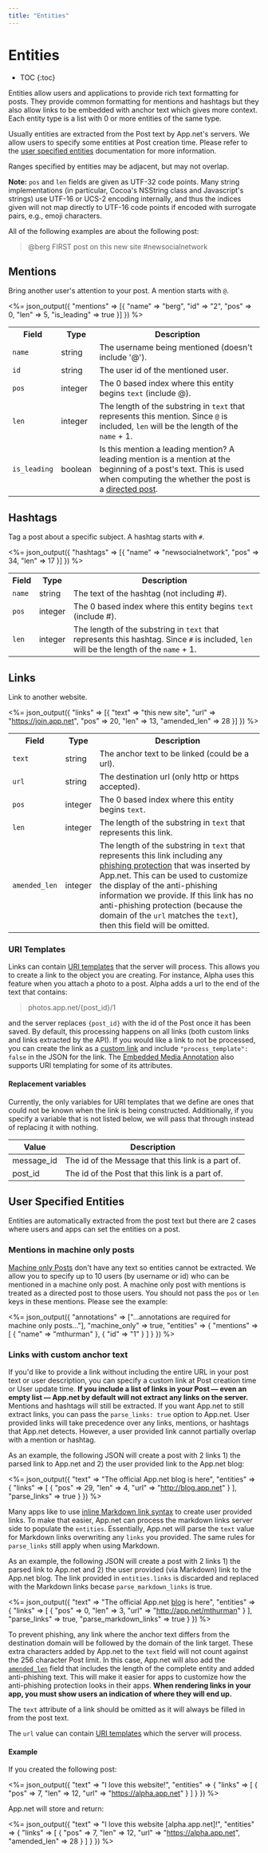 ```yaml
---
title: "Entities"
---
```


# Entities

* TOC
{:toc}

Entities allow users and applications to provide rich text formatting for posts. They provide common formatting for mentions and hashtags but they also allow links to be embedded with anchor text which gives more context. Each entity type is a list with 0 or more entities of the same type.

Usually entities are extracted from the Post text by App.net's servers. We allow users to specify some entities at Post creation time. Please refer to the [user specified entities](#user-specified-entities) documentation for more information.

Ranges specified by entities may be adjacent, but may not overlap.

<div class="alert alert-info"><b>Note:</b> <code>pos</code> and <code>len</code> fields are given as UTF-32 code points. Many string implementations (in particular, Cocoa's NSString class and Javascript's strings) use UTF-16 or UCS-2 encoding internally, and thus the indices given will not map directly to UTF-16 code points if encoded with surrogate pairs, e.g., emoji characters.</div>

All of the following examples are about the following post:

> @berg FIRST post on this new site #newsocialnetwork

## Mentions
Bring another user's attention to your post. A mention starts with <code>@</code>.

<%= json_output({
    "mentions" => [{
        "name" => "berg",
        "id" => "2",
        "pos" => 0,
        "len" => 5,
        "is_leading" => true
    }]
}) %>

<table class='table table-striped'>
    <tr>
        <th>Field</th>
        <th>Type</th>
        <th>Description</th>
    </tr>
    <tr>
        <td><code>name</code></td>
        <td>string</td>
        <td>The username being mentioned (doesn't include '@').</td>
    </tr>
    <tr>
        <td><code>id</code></td>
        <td>string</td>
        <td>The user id of the mentioned user.</td>
    </tr>
    <tr>
        <td><code>pos</code></td>
        <td>integer</td>
        <td>The 0 based index where this entity begins <code>text</code> (include @).</td>
    </tr>
    <tr>
        <td><code>len</code></td>
        <td>integer</td>
        <td>The length of the substring in <code>text</code> that represents this mention. Since <code>@</code> is included, <code>len</code> will be the length of the <code>name</code> + 1.</td>
    </tr>
    <tr>
        <td><code>is_leading</code></td>
        <td>boolean</td>
        <td>Is this mention a leading mention? A leading mention is a mention at the beginning of a post's text. This is used when computing the whether the post is a <a href="/reference/resources/post#general-parameters">directed post</a>.</td>
    </tr>
</table>

## Hashtags
Tag a post about a specific subject. A hashtag starts with <code>#</code>.

<%= json_output({
    "hashtags" => [{
        "name" => "newsocialnetwork",
        "pos" => 34,
        "len" => 17
    }]
}) %>

<table class='table table-striped'>
    <tr>
        <th>Field</th>
        <th>Type</th>
        <th>Description</th>
    </tr>
    <tr>
        <td><code>name</code></td>
        <td>string</td>
        <td>The text of the hashtag (not including #).</td>
    </tr>
    <tr>
        <td><code>pos</code></td>
        <td>integer</td>
        <td>The 0 based index where this entity begins <code>text</code> (include #).</td>
    </tr>
    <tr>
        <td><code>len</code></td>
        <td>integer</td>
        <td>The length of the substring in <code>text</code> that represents this hashtag. Since <code>#</code> is included, <code>len</code> will be the length of the <code>name</code> + 1.</td>
    </tr>
</table>

## Links
Link to another website.

<%= json_output({
    "links" => [{
        "text" => "this new site",
        "url" => "https://join.app.net",
        "pos" => 20,
        "len" => 13,
        "amended_len" => 28
    }]
}) %>

<table class='table table-striped'>
    <tr>
        <th>Field</th>
        <th>Type</th>
        <th>Description</th>
    </tr>
    <tr>
        <td><code>text</code></td>
        <td>string</td>
        <td>The anchor text to be linked (could be a url).</td>
    </tr>
    <tr>
        <td><code>url</code></td>
        <td>string</td>
        <td>The destination url (only http or https accepted).</td>
    </tr>
    <tr>
        <td><code>pos</code></td>
        <td>integer</td>
        <td>The 0 based index where this entity begins <code>text</code>.</td>
    </tr>
    <tr>
        <td><code>len</code></td>
        <td>integer</td>
        <td>The length of the substring in <code>text</code> that represents this link.</td>
    </tr>
    <tr>
        <td><code>amended_len</code></td>
        <td>integer</td>
        <td>The length of the substring in <code>text</code> that represents this link including any <a href="#links-with-custom-anchor-text">phishing protection</a> that was inserted by App.net. This can be used to customize the display of the anti-phishing information we provide. If this link has no anti-phishing protection (because the domain of the <code>url</code> matches the <code>text</code>), then this field will be omitted.</td>
    </tr>
</table>

### URI Templates

Links can contain [URI templates](http://tools.ietf.org/html/rfc6570) that the server will process. This allows you to create a link to the object you are creating. For instance, Alpha uses this feature when you attach a photo to a post. Alpha adds a url to the end of the text that contains:

> photos.app.net/{post_id}/1

and the server replaces `{post_id}` with the id of the Post once it has been saved. By default, this processing happens on all links (both custom links and links extracted by the API). If you would like a link to not be processed, you can create the link as a [custom link](#links-with-custom-anchor-text) and include `"process_template": false` in the JSON for the link. The [Embedded Media Annotation](https://github.com/appdotnet/object-metadata/blob/master/annotations/net.app.core.oembed.md) also supports URI templating for some of its attributes.

#### Replacement variables

Currently, the only variables for URI templates that we define are ones that could not be known when the link is being constructed. Additionally, if you specify a variable that is not listed below, we will pass that through instead of replacing it with nothing.

<table class='table table-striped'>
    <thead>
        <tr>
            <th>Value</th>
            <th>Description</th>
        </tr>
    </thead>
    <tbody>
        <tr>
            <td>message_id</td>
            <td>The id of the Message that this link is a part of.</td>
        </tr>
        <tr>
            <td>post_id</td>
            <td>The id of the Post that this link is a part of.</td>
        </tr>
    </tbody>
</table>

## User Specified Entities

Entities are automatically extracted from the post text but there are 2 cases where users and apps can set the entities on a post.

### Mentions in machine only posts

[Machine only Posts](/reference/resources/post/#machine-only-posts) don't have any text so entities cannot be extracted. We allow you to specify up to 10 users (by username or id) who can be mentioned in a machine only post. A machine only post with mentions is treated as a directed post to those users. You should not pass the ```pos``` or ```len``` keys in these mentions. Please see the example:

<%= json_output({
    "annotations" => ["...annotations are required for machine only posts..."],
    "machine_only" => true,
    "entities" => {
        "mentions" => [
            {
                "name" => "mthurman"
            },
            {
                "id" => "1"
            }
        ]
    }
}) %>

### Links with custom anchor text

If you'd like to provide a link without including the entire URL in your post text or user description, you can specify a custom link at Post creation time or User update time. **If you include a list of links in your Post — even an empty list — App.net by default will not extract any links on the server.** Mentions and hashtags will still be extracted. If you want App.net to still extract links, you can pass the `parse_links: true` option to App.net. User provided links will take precedence over any links, mentions, or hashtags that App.net detects. However, a user provided link cannot partially overlap with a mention or hashtag.

As an example, the following JSON will create a post with 2 links 1) the parsed link to App.net and 2) the user provided link to the App.net blog:

<%= json_output({
    "text" => "The official App.net blog is here",
    "entities" => {
        "links" => [
            {
                "pos" => 29,
                "len" => 4,
                "url" => "http://blog.app.net"
            }
        ],
        "parse_links" => true
    }
}) %>

Many apps like to use [inline Markdown link syntax](http://daringfireball.net/projects/markdown/syntax#link) to create user provided links. To make that easier, App.net can process the markdown links server side to populate the `entities`. Essentially, App.net will parse the `text` value for Markdown links overwriting any `links` you provided. The same rules for `parse_links` still apply when using Markdown.

As an example, the following JSON will create a post with 2 links 1) the parsed link to App.net and 2) the user provided (via Markdown) link to the App.net blog. The link provided in `entities.links` is discarded and replaced with the Markdown links becase `parse_markdown_links` is true.

<%= json_output({
    "text" => "The official App.net [blog](http://blog.app.net) is here",
    "entities" => {
        "links" => [
            {
                "pos" => 0,
                "len" => 3,
                "url" => "http://app.net/mthurman"
            }
        ],
        "parse_links" => true,
        "parse_markdown_links" => true
    }
}) %>

To prevent phishing, any link where the anchor text differs from the destination domain will be followed by the domain of the link target. These extra characters added by App.net to the `text` field will not count against the 256 character Post limit. In this case, App.net will also add the [`amended_len`](#links) field that includes the length of the complete entity and added anti-phishing text. This will make it easier for apps to customize how the anti-phishing protection looks in their apps. **When rendering links in your app, you must show users an indication of where they will end up.**

The ```text``` attribute of a link should be omitted as it will always be filled in from the post text.

The `url` value can contain [URI templates](#uri-templates) which the server will process.

#### Example

If you created the following post:

<%= json_output({
    "text" => "I love this website!",
    "entities" => {
        "links" => [
            {
                "pos" => 7,
                "len" => 12,
                "url" => "https://alpha.app.net"
            }
        ]
    }
}) %>

App.net will store and return:

<%= json_output({
    "text" => "I love this website [alpha.app.net]!",
    "entities" => {
        "links" => [
            {
                "pos" => 7,
                "len" => 12,
                "url" => "https://alpha.app.net",
                "amended_len" => 28
            }
        ]
    }
}) %>
